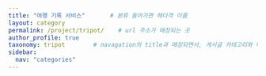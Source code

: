 ```yaml
---
title: "여행 기록 서비스"       # 분류 들어가면 헤더격 이름
layout: category
permalink: /project/tripot/    # url 주소가 매칭되는 곳
author_profile: true
taxonomy: tripot        # navagation의 title과 매칭되면서, 게시글 카테고리와 매칭되는 것  navigation 과 매칭하면서 왼쪽 카테고리에 표시 / 게시글의 category와 매칭하면서 홈페이지 카테고리에 연결
sidebar:
  nav: "categories"
---
```

